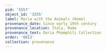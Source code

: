 ```yaml
---
pid: '5557'
object_id: '3355'
label: Maria with the Animals (Rome)
provenance_date: Since early 19th century
provenance_location: Italy, Rome
provenance_text: Doria Phamphili Collection
order: '0813'
collection: provenance
---
```

